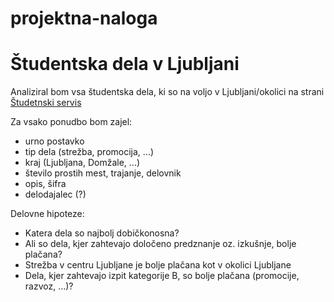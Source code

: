# projektna-naloga
Študentska dela v Ljubljani
============================


Analiziral bom vsa študentska dela, ki so na voljo v Ljubljani/okolici na strani [Študetnski servis](https://www.studentski-servis.com/ess/prosta_dela.php)

Za vsako ponudbo bom zajel:
* urno postavko
* tip dela (strežba, promocija, ...)
* kraj (Ljubljana, Domžale, ...)
* število prostih mest, trajanje, delovnik
* opis, šifra
* delodajalec (?)

Delovne hipoteze:
* Katera dela so najbolj dobičkonosna?
* Ali so dela, kjer zahtevajo določeno predznanje oz. izkušnje, bolje plačana?
* Strežba v centru Ljubljane je bolje plačana kot v okolici Ljubljane
* Dela, kjer zahtevajo izpit kategorije B, so bolje plačana (promocije, razvoz, ...)?
